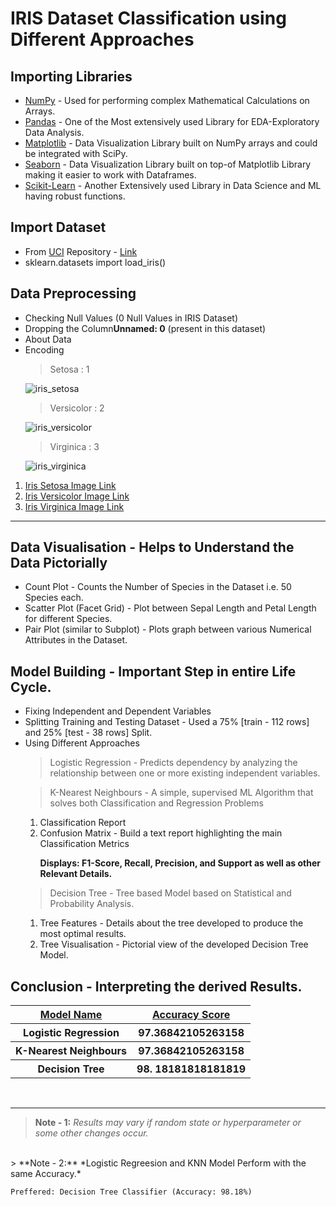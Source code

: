 <h1>IRIS Dataset Classification using Different Approaches</h1>
<h2>Importing Libraries</h2>
    <ul>
        <li><a href="https://numpy.org/doc/" target="_blank">NumPy</a> - Used for performing complex Mathematical Calculations on Arrays.</li>
        <li><a href="https://pandas.pydata.org/docs/" target="_blank">Pandas</a> - One of the Most extensively used Library for EDA-Exploratory Data Analysis.</li>
        <li><a href="https://matplotlib.org/stable/contents.html" target="_blank">Matplotlib</a> - Data Visualization Library built on NumPy arrays and could be integrated with SciPy.</li>
        <li><a href="https://seaborn.pydata.org/" target="_blank">Seaborn</a> - Data Visualization Library built on top-of Matplotlib Library making it easier to work with Dataframes.</li>
        <li><a href="https://scikit-learn.org/stable/" target="_blank">Scikit-Learn</a> - Another Extensively used Library in Data Science and ML having robust functions.</li>
    </ul>
<h2>Import Dataset</h2>
    <ul>
        <li>From <a href="https://archive.ics.uci.edu/ml/index.php" target="_blank">UCI</a> Repository - <a href="http://archive.ics.uci.edu/ml/datasets/Iris" target="_blank">Link</a></li>
        <li>sklearn.datasets import load_iris()</li>
    </ul>
<h2>Data Preprocessing</h2>
    <ul>
        <li>Checking Null Values (0 Null Values in IRIS Dataset)</li>
        <li>Dropping the Column<b>Unnamed: 0</b> (present in this dataset)</li>
        <li>About Data</li>
        <li>Encoding</li>

> Setosa : 1

![iris_setosa](https://upload.wikimedia.org/wikipedia/commons/5/56/Kosaciec_szczecinkowaty_Iris_setosa.jpg)

> Versicolor : 2

![iris_versicolor](https://upload.wikimedia.org/wikipedia/commons/2/27/Blue_Flag%2C_Ottawa.jpg)

> Virginica : 3

![iris_virginica](https://upload.wikimedia.org/wikipedia/commons/thumb/f/f8/Iris_virginica_2.jpg/1200px-Iris_virginica_2.jpg)
    </ul>

<ol>
    <li><a href="https://upload.wikimedia.org/wikipedia/commons/5/56/Kosaciec_szczecinkowaty_Iris_setosa.jpg">Iris Setosa Image Link</a></li>
    <li><a href="https://upload.wikimedia.org/wikipedia/commons/2/27/Blue_Flag%2C_Ottawa.jpg">Iris Versicolor Image Link</a></li>
    <li><a href="https://upload.wikimedia.org/wikipedia/commons/thumb/f/f8/Iris_virginica_2.jpg/1200px-Iris_virginica_2.jpg">Iris Virginica Image Link</a></li>
</ol>
<hr>
<h2>Data Visualisation - Helps to Understand the Data Pictorially</h2>
    <ul>
        <li>Count Plot - Counts the Number of Species in the Dataset i.e. 50 Species each.</li>
        <li>Scatter Plot (Facet Grid) - Plot between Sepal Length and Petal Length for different Species.</li>
        <li>Pair Plot (similar to Subplot) - Plots graph between various Numerical Attributes in the Dataset.</li>
    </ul>
<h2>Model Building - Important Step in entire Life Cycle.</h2>
    <ul>
        <li>Fixing Independent and Dependent Variables</li>
        <li>Splitting Training and Testing Dataset - Used a 75% [train - 112 rows] and 25% [test - 38 rows] Split.</li>
        <li>Using Different Approaches</li>

> Logistic Regression -  Predicts dependency by analyzing the relationship between one or more existing independent variables.

> K-Nearest Neighbours - A simple, supervised ML Algorithm that solves both Classification and Regression Problems
<ol>
    <li>Classification Report</li>
    <li>Confusion Matrix - Build a text report highlighting the main Classification Metrics</li>

**Displays: F1-Score, Recall, Precision, and Support as well as other Relevant Details.**
</ol>

> Decision Tree - Tree based Model based on Statistical and Probability Analysis.
<ol>
    <li>Tree Features - Details about the tree developed to produce the most optimal results.</li>
    <li>Tree Visualisation - Pictorial view of the developed Decision Tree Model.</li>
</ol>
    </ul>
<h2>Conclusion - Interpreting the derived Results.</h2>
<table>
    <tr>
        <th><u>Model Name</u></th>
        <th><u>Accuracy Score</u></th>
    </tr>
    <tr>
        <th>Logistic Regression</th>
        <th>97.36842105263158</th>
    </tr>
    <tr>
        <th>K-Nearest Neighbours</th>
        <th>97.36842105263158</th>
    </tr>
    <tr>
        <th>Decision Tree</th>
        <th>98. 18181818181819</th>
    </tr>
</table>

<br>
<hr>

> **Note - 1:** *Results may vary if random state or hyperparameter or some other changes occur.*
<br>
> **Note  - 2:** *Logistic Regreesion and KNN Model Perform with the same Accuracy.*

```Preffered: Decision Tree Classifier (Accuracy: 98.18%)```
